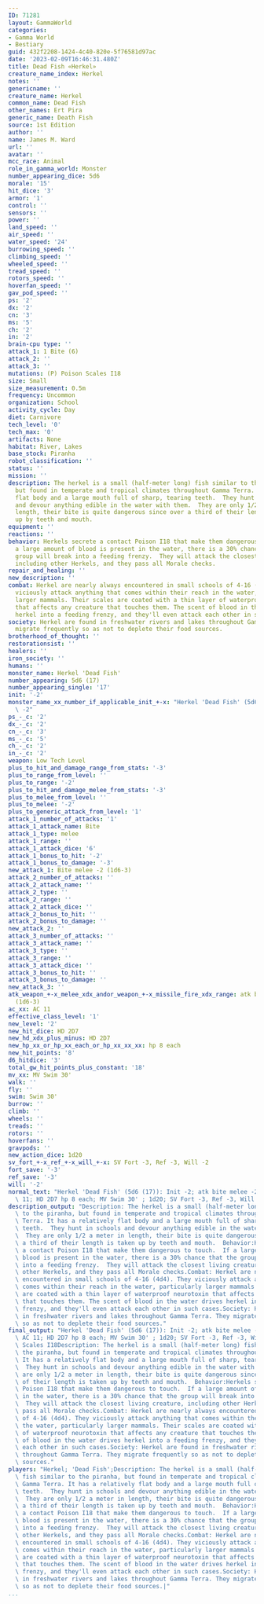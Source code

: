 ```yaml
---
ID: 71281
layout: GammaWorld
categories:
- Gamma World
- Bestiary
guid: 432f2208-1424-4c40-820e-5f76581d97ac
date: '2023-02-09T16:46:31.480Z'
title: Dead Fish «Herkel»
creature_name_index: Herkel
notes: ''
genericname: ''
creature_name: Herkel
common_name: Dead Fish
other_names: Ert Pira
generic_name: Death Fish
source: 1st Edition
author: ''
name: James M. Ward
url: ''
avatar: ''
mcc_race: Animal
role_in_gamma_world: Monster
number_appearing_dice: 5d6
morale: '15'
hit_dice: '3'
armor: '1'
control: ''
sensors: ''
power: ''
land_speed: ''
air_speed: ''
water_speed: '24'
burrowing_speed: ''
climbing_speed: ''
wheeled_speed: ''
tread_speed: ''
rotors_speed: ''
hoverfan_speed: ''
gav_pod_speed: ''
ps: '2'
dx: '2'
cn: '3'
ms: '5'
ch: '2'
in: '2'
brain-cpu type: ''
attack_1: 1 Bite (6)
attack_2: ''
attack_3: ''
mutations: (P) Poison Scales I18
size: Small
size_measurement: 0.5m
frequency: Uncommon
organization: School
activity_cycle: Day
diet: Carnivore
tech_level: '0'
tech_max: '0'
artifacts: None
habitat: River, Lakes
base_stock: Piranha
robot_classification: ''
status: ''
mission: ''
description: The herkel is a small (half-meter long) fish similar to the piranha,
  but found in temperate and tropical climates throughout Gamma Terra. It has a relatively
  flat body and a large mouth full of sharp, tearing teeth.  They hunt in schools
  and devour anything edible in the water with them.  They are only 1/2 a meter in
  length, their bite is quite dangerous since over a third of their length is taken
  up by teeth and mouth.
equipment: ''
reactions: ''
behavior: Herkels secrete a contact Poison I18 that make them dangerous to touch.  If
  a large amount of blood is present in the water, there is a 30% chance that the
  group will break into a feeding frenzy.  They will attack the closest living creature,
  including other Herkels, and they pass all Morale checks.
repair_and_healing: ''
new_description: ''
combat: Herkel are nearly always encountered in small schools of 4-16 (4d4). They
  viciously attack anything that comes within their reach in the water, particularly
  larger mammals. Their scales are coated with a thin layer of waterproof neurotoxin
  that affects any creature that touches them. The scent of blood in the water drives
  herkel into a feeding frenzy, and they'll even attack each other in such cases.
society: Herkel are found in freshwater rivers and lakes throughout Gamma Terra. They
  migrate frequently so as not to deplete their food sources.
brotherhood_of_thought: ''
restorationsist: ''
healers: ''
iron_society: ''
humans: ''
monster_name: Herkel 'Dead Fish'
number_appearing: 5d6 (17)
number_appearing_single: '17'
init: '-2'
monster_name_xx_number_if_applicable_init_+-x: "Herkel 'Dead Fish' (5d6 (17)): Init\
  \ -2"
ps_-_c: '2'
dx_-_c: '2'
cn_-_c: '3'
ms_-_c: '5'
ch_-_c: '2'
in_-_c: '2'
weapon: Low Tech Level
plus_to_hit_and_damage_range_from_stats: '-3'
plus_to_range_from_level: ''
plus_to_range: '-2'
plus_to_hit_and_damage_melee_from_stats: '-3'
plus_to_melee_from_level: ''
plus_to_melee: '-2'
plus_to_generic_attack_from_level: '1'
attack_1_number_of_attacks: '1'
attack_1_attack_name: Bite
attack_1_type: melee
attack_1_range: ''
attack_1_attack_dice: '6'
attack_1_bonus_to_hit: '-2'
attack_1_bonus_to_damage: '-3'
new_attack_1: Bite melee -2 (1d6-3)
attack_2_number_of_attacks: ''
attack_2_attack_name: ''
attack_2_type: ''
attack_2_range: ''
attack_2_attack_dice: ''
attack_2_bonus_to_hit: ''
attack_2_bonus_to_damage: ''
new_attack_2: ''
attack_3_number_of_attacks: ''
attack_3_attack_name: ''
attack_3_type: ''
attack_3_range: ''
attack_3_attack_dice: ''
attack_3_bonus_to_hit: ''
attack_3_bonus_to_damage: ''
new_attack_3: ''
atk_weapon_+-x_melee_xdx_andor_weapon_+-x_missile_fire_xdx_range: atk bite melee -2
  (1d6-3)
ac_xx: AC 11
effective_class_level: '1'
new_level: '2'
new_hit_dice: HD 2D7
new_hd_xdx_plus_minus: HD 2D7
new_hp_xx_or_hp_xx_each_or_hp_xx_xx_xx: hp 8 each
new_hit_points: '8'
d6_hitdice: '3'
total_gw_hit_points_plus_constant: '18'
mv_xx: MV Swim 30'
walk: ''
fly: ''
swim: Swim 30'
burrow: ''
climb: ''
wheels: ''
treads: ''
rotors: ''
hoverfans: ''
gravpods: ''
new_action_dice: 1d20
sv_fort_+-x_ref_+-x_will_+-x: SV Fort -3, Ref -3, Will -2
fort_save: '-3'
ref_save: '-3'
will: '-2'
normal_text: "Herkel 'Dead Fish' (5d6 (17)): Init -2; atk bite melee -2 (1d6-3); AC\
  \ 11; HD 2D7 hp 8 each; MV Swim 30' ; 1d20; SV Fort -3, Ref -3, Will -2"
description_output: "Description: The herkel is a small (half-meter long) fish similar\
  \ to the piranha, but found in temperate and tropical climates throughout Gamma\
  \ Terra. It has a relatively flat body and a large mouth full of sharp, tearing\
  \ teeth.  They hunt in schools and devour anything edible in the water with them.\
  \  They are only 1/2 a meter in length, their bite is quite dangerous since over\
  \ a third of their length is taken up by teeth and mouth.  Behavior:Herkels secrete\
  \ a contact Poison I18 that make them dangerous to touch.  If a large amount of\
  \ blood is present in the water, there is a 30% chance that the group will break\
  \ into a feeding frenzy.  They will attack the closest living creature, including\
  \ other Herkels, and they pass all Morale checks.Combat: Herkel are nearly always\
  \ encountered in small schools of 4-16 (4d4). They viciously attack anything that\
  \ comes within their reach in the water, particularly larger mammals. Their scales\
  \ are coated with a thin layer of waterproof neurotoxin that affects any creature\
  \ that touches them. The scent of blood in the water drives herkel into a feeding\
  \ frenzy, and they'll even attack each other in such cases.Society: Herkel are found\
  \ in freshwater rivers and lakes throughout Gamma Terra. They migrate frequently\
  \ so as not to deplete their food sources."
final_output: "Herkel 'Dead Fish' (5d6 (17)): Init -2; atk bite melee -2 (1d6-3);\
  \ AC 11; HD 2D7 hp 8 each; MV Swim 30' ; 1d20; SV Fort -3, Ref -3, Will -2(P) Poison\
  \ Scales I18Description: The herkel is a small (half-meter long) fish similar to\
  \ the piranha, but found in temperate and tropical climates throughout Gamma Terra.\
  \ It has a relatively flat body and a large mouth full of sharp, tearing teeth.\
  \  They hunt in schools and devour anything edible in the water with them.  They\
  \ are only 1/2 a meter in length, their bite is quite dangerous since over a third\
  \ of their length is taken up by teeth and mouth.  Behavior:Herkels secrete a contact\
  \ Poison I18 that make them dangerous to touch.  If a large amount of blood is present\
  \ in the water, there is a 30% chance that the group will break into a feeding frenzy.\
  \  They will attack the closest living creature, including other Herkels, and they\
  \ pass all Morale checks.Combat: Herkel are nearly always encountered in small schools\
  \ of 4-16 (4d4). They viciously attack anything that comes within their reach in\
  \ the water, particularly larger mammals. Their scales are coated with a thin layer\
  \ of waterproof neurotoxin that affects any creature that touches them. The scent\
  \ of blood in the water drives herkel into a feeding frenzy, and they'll even attack\
  \ each other in such cases.Society: Herkel are found in freshwater rivers and lakes\
  \ throughout Gamma Terra. They migrate frequently so as not to deplete their food\
  \ sources."
players: "Herkel; 'Dead Fish';Description: The herkel is a small (half-meter long)\
  \ fish similar to the piranha, but found in temperate and tropical climates throughout\
  \ Gamma Terra. It has a relatively flat body and a large mouth full of sharp, tearing\
  \ teeth.  They hunt in schools and devour anything edible in the water with them.\
  \  They are only 1/2 a meter in length, their bite is quite dangerous since over\
  \ a third of their length is taken up by teeth and mouth.  Behavior:Herkels secrete\
  \ a contact Poison I18 that make them dangerous to touch.  If a large amount of\
  \ blood is present in the water, there is a 30% chance that the group will break\
  \ into a feeding frenzy.  They will attack the closest living creature, including\
  \ other Herkels, and they pass all Morale checks.Combat: Herkel are nearly always\
  \ encountered in small schools of 4-16 (4d4). They viciously attack anything that\
  \ comes within their reach in the water, particularly larger mammals. Their scales\
  \ are coated with a thin layer of waterproof neurotoxin that affects any creature\
  \ that touches them. The scent of blood in the water drives herkel into a feeding\
  \ frenzy, and they'll even attack each other in such cases.Society: Herkel are found\
  \ in freshwater rivers and lakes throughout Gamma Terra. They migrate frequently\
  \ so as not to deplete their food sources.|"
...
```

